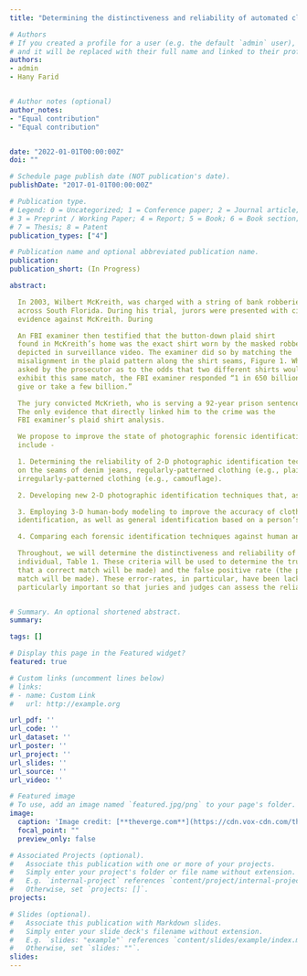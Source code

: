 ```yaml
---
title: "Determining the distinctiveness and reliability of automated clothing pattern detection in digital imagery"

# Authors
# If you created a profile for a user (e.g. the default `admin` user), write the username (folder name) here 
# and it will be replaced with their full name and linked to their profile.
authors:
- admin
- Hany Farid


# Author notes (optional)
author_notes:
- "Equal contribution"
- "Equal contribution"


date: "2022-01-01T00:00:00Z"
doi: ""

# Schedule page publish date (NOT publication's date).
publishDate: "2017-01-01T00:00:00Z"

# Publication type.
# Legend: 0 = Uncategorized; 1 = Conference paper; 2 = Journal article;
# 3 = Preprint / Working Paper; 4 = Report; 5 = Book; 6 = Book section;
# 7 = Thesis; 8 = Patent
publication_types: ["4"] 

# Publication name and optional abbreviated publication name.
publication: 
publication_short: (In Progress)

abstract: 

  In 2003, Wilbert McKreith, was charged with a string of bank robberies
  across South Florida. During his trial, jurors were presented with circumstantial
  evidence against McKreith. During

  An FBI examiner then testified that the button-down plaid shirt
  found in McKreith’s home was the exact shirt worn by the masked robber
  depicted in surveillance video. The examiner did so by matching the
  misalignment in the plaid pattern along the shirt seams, Figure 1. When
  asked by the prosecutor as to the odds that two different shirts would
  exhibit this same match, the FBI examiner responded “1 in 650 billion,
  give or take a few billion.”

  The jury convicted McKrieth, who is serving a 92-year prison sentence.
  The only evidence that directly linked him to the crime was the
  FBI examiner’s plaid shirt analysis.

  We propose to improve the state of photographic forensic identification. These efforts will
  include - 

  1. Determining the reliability of 2-D photographic identification techniques based on the wear
  on the seams of denim jeans, regularly-patterned clothing (e.g., plaid, polka dots), and
  irregularly-patterned clothing (e.g., camouflage).

  2. Developing new 2-D photographic identification techniques that, as much as possible, removes human subjectivity from the process.

  3. Employing 3-D human-body modeling to improve the accuracy of clothing-based forensic
  identification, as well as general identification based on a person’s height and weight.

  4. Comparing each forensic identification techniques against human analysts.

  Throughout, we will determine the distinctiveness and reliability of patterns used to identify an
  individual, Table 1. These criteria will be used to determine the true positive rate (the probability
  that a correct match will be made) and the false positive rate (the probability that an incorrect
  match will be made). These error-rates, in particular, have been lacking in previous work, and are
  particularly important so that juries and judges can assess the reliability of a forensic identification.


# Summary. An optional shortened abstract.
summary: 

tags: []

# Display this page in the Featured widget?
featured: true

# Custom links (uncomment lines below)
# links:
# - name: Custom Link
#   url: http://example.org

url_pdf: ''
url_code: ''
url_dataset: ''
url_poster: ''
url_project: ''
url_slides: ''
url_source: ''
url_video: ''

# Featured image
# To use, add an image named `featured.jpg/png` to your page's folder. 
image:
  caption: 'Image credit: [**theverge.com**](https://cdn.vox-cdn.com/thumbor/K8ICW_XV6RI6EioRxKRiBBQPFek=/55x85:768x536/1200x800/filters:focal(336x236:464x364)/cdn.vox-cdn.com/uploads/chorus_image/image/66972412/face_depixelizer_obama.0.jpg)'
  focal_point: ""
  preview_only: false

# Associated Projects (optional).
#   Associate this publication with one or more of your projects.
#   Simply enter your project's folder or file name without extension.
#   E.g. `internal-project` references `content/project/internal-project/index.md`.
#   Otherwise, set `projects: []`.
projects:

# Slides (optional).
#   Associate this publication with Markdown slides.
#   Simply enter your slide deck's filename without extension.
#   E.g. `slides: "example"` references `content/slides/example/index.md`.
#   Otherwise, set `slides: ""`.
slides: 
---
```



